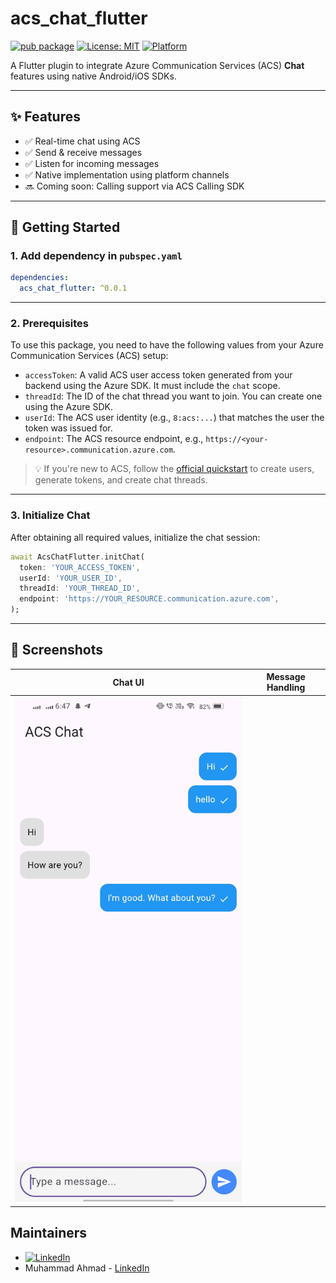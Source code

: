 # acs_chat_flutter

[![pub package](https://img.shields.io/pub/v/acs_chat.svg)](https://pub.dev/packages/acs_chat)
[![License: MIT](https://img.shields.io/badge/license-MIT-blue.svg)](LICENSE)
[![Platform](https://img.shields.io/badge/platform-flutter-blue.svg)](https://flutter.dev)


A Flutter plugin to integrate Azure Communication Services (ACS) **Chat** features using native Android/iOS SDKs.

---

## ✨ Features

- ✅ Real-time chat using ACS
- ✅ Send & receive messages
- ✅ Listen for incoming messages
- ✅ Native implementation using platform channels
- 🔜 Coming soon: Calling support via ACS Calling SDK

---

## 🚀 Getting Started

### 1. Add dependency in `pubspec.yaml`

```yaml
dependencies:
  acs_chat_flutter: ^0.0.1
```
---
### 2. Prerequisites

To use this package, you need to have the following values from your Azure Communication Services (ACS) setup:

- `accessToken`: A valid ACS user access token generated from your backend using the Azure SDK. It must include the `chat` scope.
- `threadId`: The ID of the chat thread you want to join. You can create one using the Azure SDK.
- `userId`: The ACS user identity (e.g., `8:acs:...`) that matches the user the token was issued for.
- `endpoint`: The ACS resource endpoint, e.g., `https://<your-resource>.communication.azure.com`.

> 💡 If you're new to ACS, follow the [official quickstart](https://learn.microsoft.com/en-us/azure/communication-services/quickstarts/access-tokens) to create users, generate tokens, and create chat threads.
---

### 3. Initialize Chat

After obtaining all required values, initialize the chat session:

```dart
await AcsChatFlutter.initChat(
  token: 'YOUR_ACCESS_TOKEN',
  userId: 'YOUR_USER_ID',
  threadId: 'YOUR_THREAD_ID',
  endpoint: 'https://YOUR_RESOURCE.communication.azure.com',
);
```
---

## 📸 Screenshots

| Chat UI | Message Handling |
|--------|------------------|
| ![](images/real_device_ss.jpeg) | 

## Maintainers

- [![LinkedIn](https://img.shields.io/badge/Danish-Hafeez-blue?logo=linkedin)](https://www.linkedin.com/in/danishhafeez)
- Muhammad Ahmad - [LinkedIn](https://www.linkedin.com/in/muhammad-ahmad-821963133)
